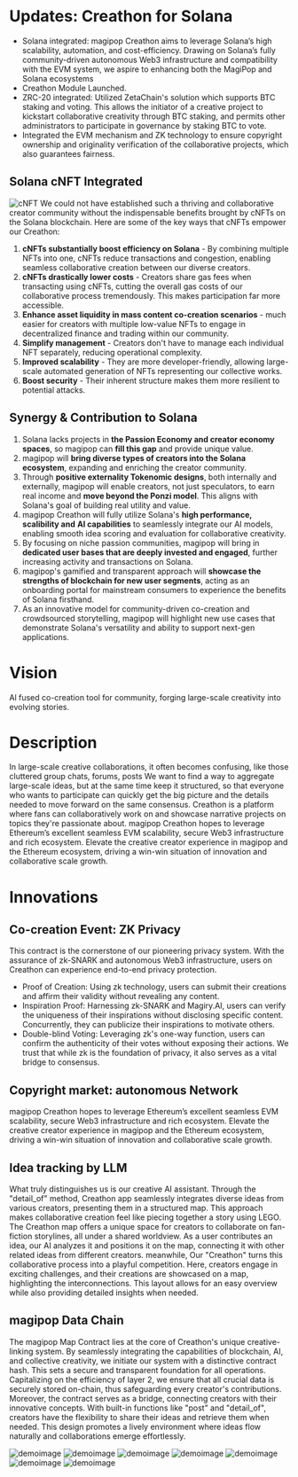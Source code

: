 # Updates: Creathon for Solana
- Solana integrated: magipop Creathon aims to leverage Solana’s high scalability, automation, and cost-efficiency. Drawing on Solana’s fully community-driven autonomous Web3 infrastructure and compatibility with the EVM system, we aspire to enhancing both the MagiPop and Solana ecosystems
- Creathon Module Launched.
- ZRC-20 integrated: Utilized ZetaChain's solution which supports BTC staking and voting. This allows the initiator of a creative project to kickstart collaborative creativity through BTC staking, and permits other administrators to participate in governance by staking BTC to vote.
- Integrated the EVM mechanism and ZK technology to ensure copyright ownership and originality verification of the collaborative projects, which also guarantees fairness.
## **Solana** **cNFT** Integrated
![cNFT](/demo-images/cNFT.png)
We could not have established such a thriving and collaborative creator community without the indispensable benefits brought by cNFTs on the Solana blockchain. Here are some of the key ways that cNFTs empower our Creathon:

1. **cNFTs substantially boost efficiency on Solana** - By combining multiple NFTs into one, cNFTs reduce transactions and congestion, enabling seamless collaborative creation between our diverse creators.
2. **cNFTs drastically lower costs** - Creators share gas fees when transacting using cNFTs, cutting the overall gas costs of our collaborative process tremendously. This makes participation far more accessible.
3. **Enhance asset liquidity in mass content co-creation scenarios** - much easier for creators with multiple low-value NFTs to engage in decentralized finance and trading within our community.
4. **Simplify management** - Creators don't have to manage each individual NFT separately, reducing operational complexity.
5. **Improved scalability** - They are more developer-friendly, allowing large-scale automated generation of NFTs representing our collective works.
6. **Boost security** - Their inherent structure makes them more resilient to potential attacks.

## **Synergy & Contribution** to Solana
1. Solana lacks projects in **the Passion Economy and creator economy spaces**, so magipop can **fill this gap** and provide unique value.
2. magipop will **bring diverse types of creators into the Solana ecosystem**, expanding and enriching the creator community.
3. Through **positive externality Tokenomic designs**, both internally and externally, magipop will enable creators, not just speculators, to earn real income and **move beyond the Ponzi model**. This aligns with Solana's goal of building real utility and value.
4. magipop Creathon will fully utilize Solana's **high performance, scalibility and** **AI capabilities** to seamlessly integrate our AI models, enabling smooth idea scoring and evaluation for collaborative creativity.
5. By focusing on niche passion communities, magipop will bring in **dedicated user bases that are deeply invested and engaged**, further increasing activity and transactions on Solana.
6. magipop's gamified and transparent approach will **showcase the strengths of blockchain for new user segments**, acting as an onboarding portal for mainstream consumers to experience the benefits of Solana firsthand.
7. As an innovative model for community-driven co-creation and crowdsourced storytelling, magipop will highlight new use cases that demonstrate Solana's versatility and ability to support next-gen applications.

# Vision
Al fused co-creation tool for community, forging large-scale creativity into evolving stories.
# Description
In large-scale creative collaborations, it often becomes confusing, like those cluttered group chats, forums, posts
We want to find a way to aggregate large-scale ideas, but at the same time keep it structured, so that everyone who wants to participate can quickly get the big picture and the details needed to move forward on the same consensus.
Creathon is a platform where fans can collaboratively work on and showcase narrative projects on topics they're passionate about.
magipop Creathon hopes to leverage Ethereum’s excellent seamless EVM scalability, secure Web3 infrastructure and rich ecosystem. Elevate the creative creator experience in magipop and the Ethereum ecosystem, driving a win-win situation of innovation and collaborative scale growth.
# Innovations
## Co-creation Event: ZK Privacy
This contract is the cornerstone of our pioneering privacy system. With the assurance of zk-SNARK and autonomous Web3 infrastructure, users on Creathon can experience end-to-end privacy protection.
- Proof of Creation: Using zk technology, users can submit their creations and affirm their validity without revealing any content.
- Inspiration Proof: Harnessing zk-SNARK and Magiry.AI, users can verify the uniqueness of their inspirations without disclosing specific content. Concurrently, they can publicize their inspirations to motivate others.
- Double-blind Voting: Leveraging zk's one-way function, users can confirm the authenticity of their votes without exposing their actions.
We trust that while zk is the foundation of privacy, it also serves as a vital bridge to consensus.
## Copyright market: autonomous Network
magipop Creathon hopes to leverage Ethereum’s excellent seamless EVM scalability, secure Web3 infrastructure and rich ecosystem. Elevate the creative creator experience in magipop and the Ethereum ecosystem, driving a win-win situation of innovation and collaborative scale growth.
## Idea tracking by LLM
What truly distinguishes us is our creative AI assistant. Through the "detail_of" method, Creathon app seamlessly integrates diverse ideas from various creators, presenting them in a structured map. This approach makes collaborative creation feel like piecing together a story using LEGO. The Creathon map offers a unique space for creators to collaborate on fan-fiction storylines, all under a shared worldview. As a user contributes an idea, our AI analyzes it and positions it on the map, connecting it with other related ideas from different creators.
meanwhile, Our "Creathon" turns this collaborative process into a playful competition. Here, creators engage in exciting challenges, and their creations are showcased on a map, highlighting the interconnections. This layout allows for an easy overview while also providing detailed insights when needed.
## magipop Data Chain
The magipop Map Contract lies at the core of Creathon's unique creative-linking system. By seamlessly integrating the capabilities of blockchain, AI, and collective creativity, we initiate our system with a distinctive contract hash. This sets a secure and transparent foundation for all operations. Capitalizing on the efficiency of layer 2, we ensure that all crucial data is securely stored on-chain, thus safeguarding every creator's contributions. Moreover, the contract serves as a bridge, connecting creators with their innovative concepts. With built-in functions like "post" and "detail_of", creators have the flexibility to share their ideas and retrieve them when needed. This design promotes a lively environment where ideas flow naturally and collaborations emerge effortlessly.

![demoimage](/demo-images/1.png)
![demoimage](/demo-images/2.png)
![demoimage](/demo-images/3.png)
![demoimage](/demo-images/4.png)
![demoimage](/demo-images/5.png)
![demoimage](/demo-images/6.png)
![demoimage](/demo-images/7.png)
